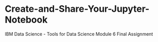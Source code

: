 # Create-and-Share-Your-Jupyter-Notebook
IBM Data Science - Tools for Data Science Module 6 Final Assignment
